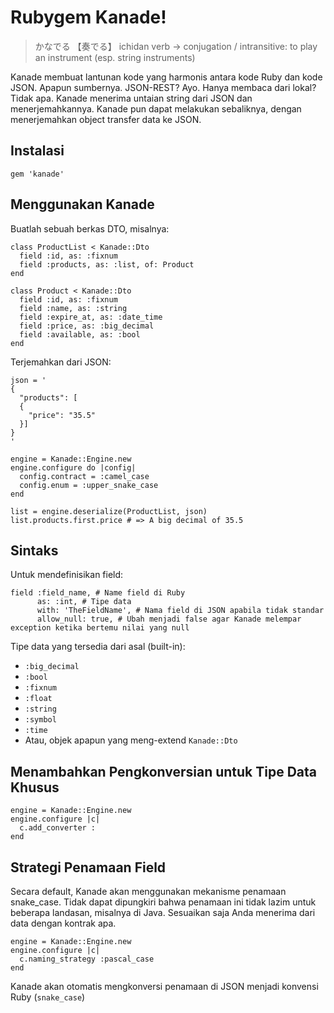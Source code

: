 # Rubygem Kanade!

> かなでる 【奏でる】
> ichidan verb → conjugation / intransitive:
> to play an instrument (esp. string instruments)

Kanade membuat lantunan kode yang harmonis antara kode Ruby
dan kode JSON. Apapun sumbernya. JSON-REST? Ayo. Hanya membaca
dari lokal? Tidak apa. Kanade menerima untaian string dari JSON
dan menerjemahkannya. Kanade pun dapat melakukan sebaliknya,
dengan menerjemahkan object transfer data ke JSON.

## Instalasi

    gem 'kanade'

## Menggunakan Kanade

Buatlah sebuah berkas DTO, misalnya:

    class ProductList < Kanade::Dto
      field :id, as: :fixnum
      field :products, as: :list, of: Product
    end

    class Product < Kanade::Dto
      field :id, as: :fixnum
      field :name, as: :string
      field :expire_at, as: :date_time
      field :price, as: :big_decimal
      field :available, as: :bool
    end

Terjemahkan dari JSON:

    json = '
    {
      "products": [
      {
        "price": "35.5"
      }]
    }
    '

    engine = Kanade::Engine.new
    engine.configure do |config|
      config.contract = :camel_case
      config.enum = :upper_snake_case
    end

    list = engine.deserialize(ProductList, json)
    list.products.first.price # => A big decimal of 35.5


## Sintaks

Untuk mendefinisikan field:

    field :field_name, # Name field di Ruby
          as: :int, # Tipe data
          with: 'TheFieldName', # Nama field di JSON apabila tidak standar
          allow_null: true, # Ubah menjadi false agar Kanade melempar exception ketika bertemu nilai yang null

Tipe data yang tersedia dari asal (built-in):

- `:big_decimal`
- `:bool`
- `:fixnum`
- `:float`
- `:string`
- `:symbol`
- `:time`
- Atau, objek apapun yang meng-extend `Kanade::Dto`

## Menambahkan Pengkonversian untuk Tipe Data Khusus

    engine = Kanade::Engine.new
    engine.configure |c|
      c.add_converter :
    end

## Strategi Penamaan Field

Secara default, Kanade akan menggunakan mekanisme penamaan
snake_case. Tidak dapat dipungkiri bahwa penamaan ini
tidak lazim untuk beberapa landasan, misalnya di Java.
Sesuaikan saja Anda menerima dari data dengan kontrak apa.

    engine = Kanade::Engine.new
    engine.configure |c|
      c.naming_strategy :pascal_case
    end

Kanade akan otomatis mengkonversi penamaan di JSON menjadi
konvensi Ruby (`snake_case`)
